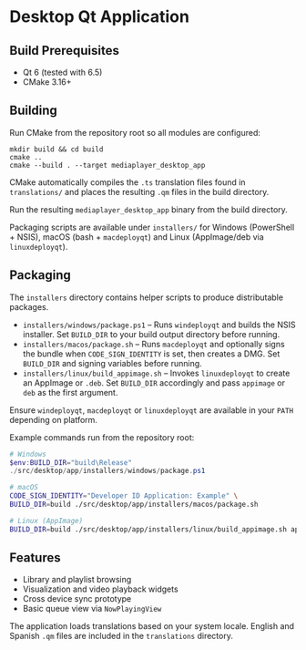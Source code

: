 # Desktop Qt Application

## Build Prerequisites
- Qt 6 (tested with 6.5)
- CMake 3.16+

## Building
Run CMake from the repository root so all modules are configured:
```
mkdir build && cd build
cmake ..
cmake --build . --target mediaplayer_desktop_app
```

CMake automatically compiles the `.ts` translation files found in
`translations/` and places the resulting `.qm` files in the build directory.

Run the resulting `mediaplayer_desktop_app` binary from the build directory.

Packaging scripts are available under `installers/` for Windows (PowerShell + NSIS), macOS (bash + `macdeployqt`) and Linux (AppImage/deb via `linuxdeployqt`).

## Packaging
The `installers` directory contains helper scripts to produce distributable packages.

- `installers/windows/package.ps1` – Runs `windeployqt` and builds the NSIS installer. Set `BUILD_DIR` to your build output directory before running.
- `installers/macos/package.sh` – Runs `macdeployqt` and optionally signs the bundle when `CODE_SIGN_IDENTITY` is set, then creates a DMG. Set `BUILD_DIR` and signing variables before running.
- `installers/linux/build_appimage.sh` – Invokes `linuxdeployqt` to create an AppImage or `.deb`. Set `BUILD_DIR` accordingly and pass `appimage` or `deb` as the first argument.

Ensure `windeployqt`, `macdeployqt` or `linuxdeployqt` are available in your `PATH` depending on platform.

Example commands run from the repository root:

```powershell
# Windows
$env:BUILD_DIR="build\Release"
./src/desktop/app/installers/windows/package.ps1
```

```bash
# macOS
CODE_SIGN_IDENTITY="Developer ID Application: Example" \
BUILD_DIR=build ./src/desktop/app/installers/macos/package.sh

# Linux (AppImage)
BUILD_DIR=build ./src/desktop/app/installers/linux/build_appimage.sh appimage
```

## Features
- Library and playlist browsing
- Visualization and video playback widgets
- Cross device sync prototype
- Basic queue view via `NowPlayingView`

The application loads translations based on your system locale. English and Spanish `.qm` files are included in the `translations` directory.
